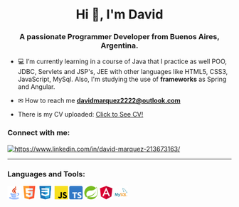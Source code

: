 <h1 align="center">Hi 👋, I'm David</h1>
<h3 align="center">A passionate Programmer Developer from Buenos Aires, Argentina.</h3>

- 💻 I’m currently learning in a course of Java that I practice as well POO, JDBC, Servlets and JSP's, JEE with other languages like HTML5, CSS3, JavaScript, MySql. Also, I'm studying the use of <b>frameworks</b> as Spring and Angular.

- ✉ How to reach me **davidmarquez2222@outlook.com**

- There is my CV uploaded: <a href="/CV/DavidMarquez_CV.pdf">Click to See CV!</a>

<sector>
  <h3 align="left">Connect with me:</h3>
  <p align="left">
  <a href="https://www.linkedin.com/in/david-ariel-marquez/" target="blank"><img align="center"src="https://raw.githubusercontent.com/rahuldkjain/github-profile-readme-generator/master/src/images/icons/Social/linked-in-alt.svg" alt="https://www.linkedin.com/in/david-marquez-213673163/" height="25" /></a>
  </p>
<sector>  
<hr/>
<sector>
  <h3 align="left">Languages and Tools:</h3>
  <p align="left"> 
      <code><img height="30" src="/images/java.logo.png"></code> 
      <code><img height="30" src="/images/html-logo.png"></code>
      <code><img height="30" src="/images/css3-logo.png"></code>
      <code><img height="30" src="/images/javascript-logo.png"></code>
      <code><img height="30" src="/images/typescript-logo.png"></code>
      <code><img height="30" src="/images/spring-logo.png"></code>
      <code><img height="30" src="/images/angular-logo.png"></code>
      <code><img height="30" src="/images/mysql-logo.png"></code>
  </p>
<sector>

